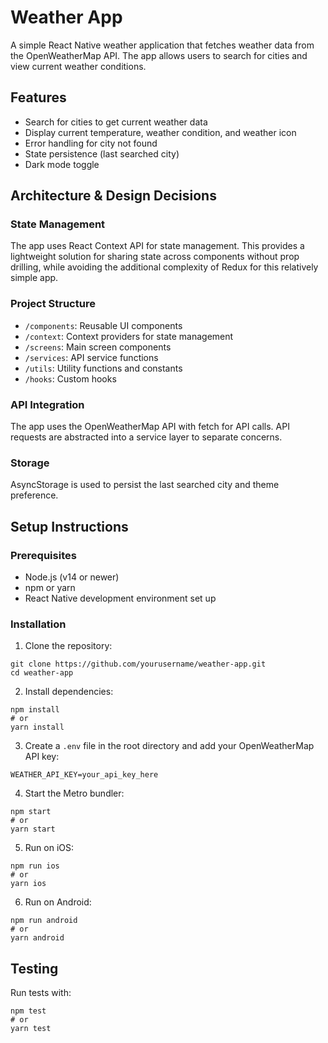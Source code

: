 # Weather App

A simple React Native weather application that fetches weather data from the OpenWeatherMap API. The app allows users to search for cities and view current weather conditions.

## Features

- Search for cities to get current weather data
- Display current temperature, weather condition, and weather icon
- Error handling for city not found
- State persistence (last searched city)
- Dark mode toggle

## Architecture & Design Decisions

### State Management
The app uses React Context API for state management. This provides a lightweight solution for sharing state across components without prop drilling, while avoiding the additional complexity of Redux for this relatively simple app.

### Project Structure
- `/components`: Reusable UI components
- `/context`: Context providers for state management
- `/screens`: Main screen components
- `/services`: API service functions
- `/utils`: Utility functions and constants
- `/hooks`: Custom hooks

### API Integration
The app uses the OpenWeatherMap API with fetch for API calls. API requests are abstracted into a service layer to separate concerns.

### Storage
AsyncStorage is used to persist the last searched city and theme preference.

## Setup Instructions

### Prerequisites
- Node.js (v14 or newer)
- npm or yarn
- React Native development environment set up

### Installation

1. Clone the repository:
```
git clone https://github.com/yourusername/weather-app.git
cd weather-app
```

2. Install dependencies:
```
npm install
# or
yarn install
```

3. Create a `.env` file in the root directory and add your OpenWeatherMap API key:
```
WEATHER_API_KEY=your_api_key_here
```

4. Start the Metro bundler:
```
npm start
# or
yarn start
```

5. Run on iOS:
```
npm run ios
# or
yarn ios
```

6. Run on Android:
```
npm run android
# or
yarn android
```

## Testing

Run tests with:
```
npm test
# or
yarn test
```